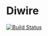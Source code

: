 # Diwire

[![Build Status](https://dev.azure.com/rehmann/Dewire/_apis/build/status/Dewire%20%5BMaster%5D?branchName=master)](https://dev.azure.com/rehmann/Dewire/_build/latest?definitionId=1&branchName=master)
